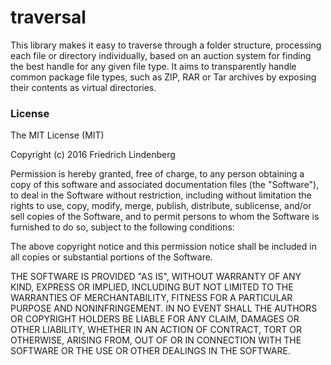 # traversal

This library makes it easy to traverse through a folder structure, processing each 
file or directory individually, based on an auction system for finding the best 
handle for any given file type. It aims to transparently handle common package file
types, such as ZIP, RAR or Tar archives by exposing their contents as virtual
directories.


### License

The MIT License (MIT)

Copyright (c) 2016 Friedrich Lindenberg

Permission is hereby granted, free of charge, to any person obtaining a copy
of this software and associated documentation files (the "Software"), to deal
in the Software without restriction, including without limitation the rights
to use, copy, modify, merge, publish, distribute, sublicense, and/or sell
copies of the Software, and to permit persons to whom the Software is
furnished to do so, subject to the following conditions:

The above copyright notice and this permission notice shall be included in all
copies or substantial portions of the Software.

THE SOFTWARE IS PROVIDED "AS IS", WITHOUT WARRANTY OF ANY KIND, EXPRESS OR
IMPLIED, INCLUDING BUT NOT LIMITED TO THE WARRANTIES OF MERCHANTABILITY,
FITNESS FOR A PARTICULAR PURPOSE AND NONINFRINGEMENT. IN NO EVENT SHALL THE
AUTHORS OR COPYRIGHT HOLDERS BE LIABLE FOR ANY CLAIM, DAMAGES OR OTHER
LIABILITY, WHETHER IN AN ACTION OF CONTRACT, TORT OR OTHERWISE, ARISING FROM,
OUT OF OR IN CONNECTION WITH THE SOFTWARE OR THE USE OR OTHER DEALINGS IN THE
SOFTWARE.
